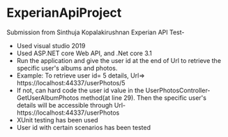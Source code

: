 # ExperianApiProject
 
Submission from Sinthuja Kopalakirushnan
Experian API Test-

* Used visual studio 2019 
* Used ASP.NET core Web API, and .Net core 3.1
* Run the application and give the user id at the end of Url to retrieve the specific user's albums and photos. 
* Example: To retrieve user id= 5 details, Url=>  https://localhost:44337/userPhotos/5
* If not, can hard code the user id value in the UserPhotosController-GetUserAlbumPhotos method(at line 29). Then the specific user's details will be accessible through Url-https://localhost:44337/userPhotos  
* XUnit testing has been used
* User id with certain scenarios has been tested
